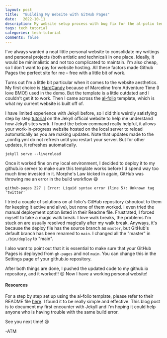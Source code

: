 ```yaml
---
layout: post
title:  "Building My Website with GitHub Pages"
date:   2022-10-11
description: My website setup process with bug fix for the al-polio template
tags: tech tutorial
categories: tech-tutorial
comments: false
---
```


I've always wanted a neat little personal website to consolidate my writings and personal projects (both artistic and technical) in one place. Ideally, it would be minimalistic and not too complicated to maintain. I'm also cheap, so I don't want to pay for website hosting. All these factors made Github Pages the perfect site for me – free with a little bit of work. 

Turns out I'm a little bit particular when it comes to the website aesthetics. My first choice is [HardCandy](https://github.com/xukimseven/HardCandy-Jekyll) because of Marceline from Adventure Time (I love BMO!) used in the demo. But the template is a little outdated and I couldn't get it to work. Then I came across the [al-folio](https://github.com/alshedivat/al-folio) template, which is what my current website is built off of. 

I have limited experience with Jekyll before, so I did this weirdly satisfying step by step [tutorial](https://jekyllrb.com/docs/step-by-step/01-setup/) on the Jekyll official website to help me understand how Jekyll sites work. I found the below command really helpful, it allows your work-in-progress website hosted on the local server to reload automatically as you are making updates. Note that updates made to the _config.yml do not refresh until you restart your server. But for other updates, it refreshes automatically.
```
jekyll serve --livereload
```

Once it worked fine on my local environment, I decided to deploy it to my github.io server to make sure this template works before I'd spend way too much time invested in it. Morphe's Law kicked in again, GitHub was throwing me an error in the build workflow :sweat_smile:

```
github-pages 227 | Error: Liquid syntax error (line 5): Unknown tag 'twitter'
```
I tried a couple of solutions on al-folio's GitHub repository (shoutout to them for keeping it active and alive), but none of them worked. I even tried the manual deployment option listed in their Readme file. Frustrated, I forced myself to take a magic walk break. I love walk breaks, the problems I'm stuck on are usually resolved magically after my walk break. Anyways, it's because the deploy file has the source branch as ```master```, but GitHub's default branch has been renamed to ```main```. I changed all the "master" in ```./bin/deploy``` to "main".

I also want to point out that it is essential to make sure that your GitHub Pages is deployed from ```gh-pages``` and not ```main```. You can change this in the Settings page of your github.io repository. 

After both things are done, I pushed the updated code to my github.io repository, and it worked!! :heart_eyes: Now I have a working personal website!

#### Resources

For a step by step set up using the al-folio template, please refer to their README file [here](https://github.com/alshedivat/al-folio). I found it to be really simple and effective. This blog post is to document my first encounter with Jekyll and I'm hoping it could help anyone who is having trouble with the same build error. 

See you next time! :laughing:

-ATM
